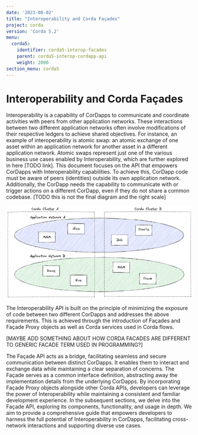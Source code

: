 ```yaml
---
date: '2023-08-02'
title: "Interoperability and Corda Façades"
project: corda
version: 'Corda 5.2'
menu:
  corda5:
    identifier: corda5-interop-facades
    parent: corda5-interop-cordapp-api
    weight: 2000
section_menu: corda5
---
```


# Interoperability and Corda Façades

Interoperability is a capability of CorDapps to communicate and coordinate activities with peers from
other application networks. These interactions between two different application networks often involve modifications of their
respective ledgers to achieve shared objectives. For instance, an example of interoperability is atomic swap: an atomic
exchange of one asset within an application network for another asset in a different application network.
Atomic swaps represent just one of the various business use cases enabled by Interoperability, which are further
explored in here [TODO link].
This document focuses on the API that empowers CorDapps with Interoperability capabilities. To achieve this, CorDapp
code must be aware of peers (identities) outside its own application network. Additionally, the CorDapp needs
the capability to communicate with or trigger actions on a different CorDapp, even if they do not share a common codebase.
[TODO this is not the final diagram and the right scale]

![Application Networks and Interop Groups](interopgroup.png "Application Networks and Interoperability Groups")

The Interoperability API is built on the principle of minimizing the exposure of code between
two different CorDapps and addresses the above requirements. This is achieved through the introduction of Façades and
Façade Proxy objects as well as Corda services used in Corda flows.

[MAYBE ADD SOMETHING ABOUT HOW CORDA FACADES ARE DIFFERENT TO GENERIC FACADE TERM USED IN PROGRAMMING?]

The Façade API acts as a bridge, facilitating seamless and secure communication between distinct CorDapps. It enables
them to interact and exchange data while maintaining a clear separation of concerns. The Façade serves as a common
interface definition, abstracting away the implementation details from the underlying CorDapps.
By incorporating Façade Proxy objects alongside other Corda APIs, developers can leverage the power of Interoperability
while maintaining a consistent and familiar development experience.
In the subsequent sections, we delve into the Façade API, exploring its components, functionality, and usage in depth.
We aim to provide a comprehensive guide that empowers developers to harness the full potential of Interoperability in
CorDapps, facilitating cross-network interactions and supporting diverse use cases.


